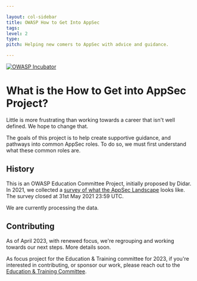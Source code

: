 ```yaml
---

layout: col-sidebar
title: OWASP How to Get Into AppSec
tags: 
level: 2
type: 
pitch: Helping new comers to AppSec with advice and guidance.

---
```


[![OWASP Incubator](https://img.shields.io/badge/owasp-incubator-blue.svg)](https://owasp.org/projects/)


# What is the How to Get into AppSec Project? 
Little is more frustrating than working towards a career that isn't well defined. 
We hope to change that.

The goals of this project is to help create supportive guidance, and pathways into common AppSec roles.
To do so, we must first understand what these common roles are.

## History
This is an OWASP Education Committee Project, initially proposed by Didar.
In 2021, we collected a [survey of what the AppSec Landscape](https://docs.google.com/forms/d/e/1FAIpQLSfYA-ml0BbedtbXyNNkQG7Rn-uWSQ4zyOGYfFtvgCMGOnAyeA/viewform) looks like. The survey closed at 31st May 2021 23:59 UTC.

We are currently processing the data.

## Contributing
As of April 2023, with renewed focus, we're regrouping and working towards our next steps. More details soon.

As focus project for the Education & Training committee for 2023, if you're interested in contributing, or sponsor our work, please reach out to the [Education & Training Committee](mailto:education-and-training-committee@owasp.org).

